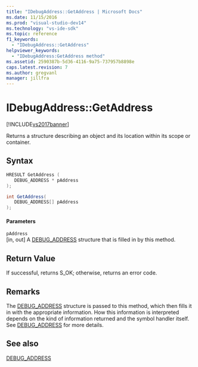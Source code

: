 ```yaml
---
title: "IDebugAddress::GetAddress | Microsoft Docs"
ms.date: 11/15/2016
ms.prod: "visual-studio-dev14"
ms.technology: "vs-ide-sdk"
ms.topic: reference
f1_keywords: 
  - "IDebugAddress::GetAddress"
helpviewer_keywords: 
  - "IDebugAddress:GetAddress method"
ms.assetid: 2590387b-5d36-4116-9a75-737957b8898e
caps.latest.revision: 7
ms.author: gregvanl
manager: jillfra
---
```

# IDebugAddress::GetAddress
[!INCLUDE[vs2017banner](../../../includes/vs2017banner.md)]

Returns a structure describing an object and its location within its scope or container.  
  
## Syntax  
  
```cpp  
HRESULT GetAddress (  
   DEBUG_ADDRESS * pAddress  
);  
```  
  
```csharp  
int GetAddress(  
   DEBUG_ADDRESS[] pAddress  
);  
```  
  
#### Parameters  
 `pAddress`  
 [in, out] A [DEBUG_ADDRESS](../../../extensibility/debugger/reference/debug-address.md) structure that is filled in by this method.  
  
## Return Value  
 If successful, returns S_OK; otherwise, returns an error code.  
  
## Remarks  
 The [DEBUG_ADDRESS](../../../extensibility/debugger/reference/debug-address.md) structure is passed to this method, which then fills it in with the appropriate information. How this information is interpreted depends on the kind of information returned and the symbol handler itself. See [DEBUG_ADDRESS](../../../extensibility/debugger/reference/debug-address.md) for more details.  
  
## See also  
 [DEBUG_ADDRESS](../../../extensibility/debugger/reference/debug-address.md)

